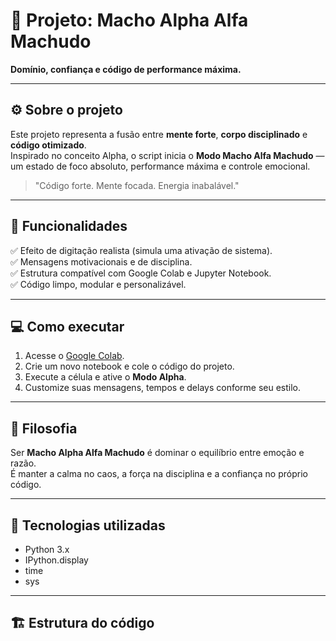 # 💪 Projeto: Macho Alpha Alfa Machudo  
**Domínio, confiança e código de performance máxima.**

---

## ⚙️ Sobre o projeto  
Este projeto representa a fusão entre **mente forte**, **corpo disciplinado** e **código otimizado**.  
Inspirado no conceito Alpha, o script inicia o **Modo Macho Alfa Machudo** — um estado de foco absoluto, performance máxima e controle emocional.

> "Código forte. Mente focada. Energia inabalável."

---

## 🚀 Funcionalidades  
✅ Efeito de digitação realista (simula uma ativação de sistema).  
✅ Mensagens motivacionais e de disciplina.  
✅ Estrutura compatível com Google Colab e Jupyter Notebook.  
✅ Código limpo, modular e personalizável.  

---

## 💻 Como executar  
1. Acesse o [Google Colab](https://colab.research.google.com/).  
2. Crie um novo notebook e cole o código do projeto.  
3. Execute a célula e ative o **Modo Alpha**.  
4. Customize suas mensagens, tempos e delays conforme seu estilo.  

---

## 🧠 Filosofia  
Ser **Macho Alpha Alfa Machudo** é dominar o equilíbrio entre emoção e razão.  
É manter a calma no caos, a força na disciplina e a confiança no próprio código.  

---

## 🧩 Tecnologias utilizadas  
- Python 3.x  
- IPython.display  
- time  
- sys  

---

## 🏗️ Estrutura do código  
